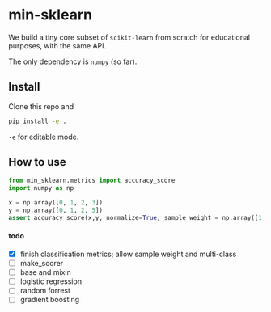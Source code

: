 # min-sklearn

<!-- WARNING: THIS FILE WAS AUTOGENERATED! DO NOT EDIT! -->

We build a tiny core subset of `scikit-learn` from scratch for
educational purposes, with the same API.

The only dependency is `numpy` (so far).

## Install

Clone this repo and

``` bash
pip install -e .
```

`-e` for editable mode.

## How to use

``` python
from min_sklearn.metrics import accuracy_score
import numpy as np
```

``` python
x = np.array([0, 1, 2, 3])
y = np.array([0, 1, 2, 5])
assert accuracy_score(x,y, normalize=True, sample_weight = np.array([1, 1, 1, 0])) == 1.0
```

#### todo

- [x] finish classification metrics; allow sample weight and multi-class
- [ ] make_scorer
- [ ] base and mixin
- [ ] logistic regression
- [ ] random forrest
- [ ] gradient boosting
